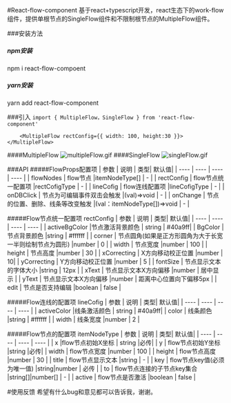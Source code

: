 <!--
 * @Author: your name
 * @Date: 2020-08-24 09:30:05
 * @LastEditTime: 2020-08-25 11:22:13
 * @LastEditors: Please set LastEditors
 * @Description: In User Settings Edit
 * @FilePath: \react-flow-component\README.md
-->


#React-flow-component
基于react+typescript开发，react生态下的work-flow组件，提供单根节点的SingleFlow组件和不限制根节点的MultipleFlow组件。

###安装方法
##### npm安装
npm i react-flow-compoent 
##### yarn安装
yarn add react-flow-component

###引入
```import { MultipleFlow，SingleFlow } from 'react-flow-component' ```
```
    <MultipleFlow rectConfig={{ width: 100, height:30 }}></MultipleFlow>
```
####MultipleFlow
![multipleFlow.gif](https://upload-images.jianshu.io/upload_images/2669301-b959212d1cd99bbd.gif?imageMogr2/auto-orient/strip)
####SingleFlow
![singleFlow.gif](https://upload-images.jianshu.io/upload_images/2669301-216d197b5ab6619d.gif?imageMogr2/auto-orient/strip)

###API
#####FlowProps配置项
|  参数   | 说明  | 类型| 默认值|
|  ----  | ----  |  ----  | ----  |
| flowNodes  | flow节点 |itemNodeType[]  | - |
| rectConfig  | flow节点统一配置项 |rectCofigType  | - |
| lineCofig  | flow连线配置项 |lineCofigType  | - |
| onDBClick  | 节点为可编辑事件双击会触发 |(val)=>void  | - |
| onChange  | 节点的位置、删除、线条等改变触发 |(val：itemNodeType[])=>void  | - |

#####Flow节点统一配置项 rectConfig
|  参数   | 说明  | 类型| 默认值|
|  ----  | ----  |  ----  | ----  |
| activeBgColor  |节点激活背景颜色  | string | #40a9ff|
| BgColor  | 节点背景颜色 |string  | #ffffff |
| corner  | 节点圆角(如果是正方形圆角为大于长宽一半则绘制节点为圆形) |number  | 0 |
| width  | 节点宽度 |number  | 100 |
| height  | 节点高度 |number | 30 |
| xCorrecting  | X方向移动校正位置 |number | 10|
| yCorrecting  | Y方向移动校正位置 |number | 5 |
| fontSize  | 节点显示文本的字体大小 |string | 12px |
| xText  | 节点显示文本X方向偏移 |number | 居中显示 |
| yText  | 节点显示文本X方向偏移 |number | 距离中心位置向下偏移5px |
| edit  | 节点是否支持编辑 |boolean | false |

#####Flow连线的配置项 lineCofig
|  参数   | 说明  | 类型| 默认值|
|  ----  | ----  |  ----  | ----  |
| activeColor  |线条激活颜色  | string | #40a9ff|
| color  | 线条颜色 |string  | #ffffff |
| width  | 线条宽度 |number  | 2 |

#####Flow节点的配置项 itemNodeType
|  参数   | 说明  | 类型| 默认值|
|  ----  | ----  |  ----  | ----  |
| x  |flow节点初始X坐标 | string |必传|
| y  | flow节点初始Y坐标 |string  |必传|
| width  | flow节点宽度 |number  | 100 |
| height  | flow节点高度 |number  | 30 |
| title  | flow节点显示文本 |string  | - |
| key  | flow节点key值(必须为唯一值) |string\|number  | 必传 |
| to  | flow节点连接的子节点key集合 |string[]\|number[]  | - |
| active  | flow节点是否激活 |boolean  | false |

#使用反馈
希望有什么bug和意见都可以告诉我，谢谢。


